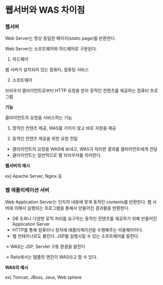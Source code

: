 # 웹서버와 WAS 차이점

### 웹서버

Web Server는 항상 동일한 페이지(static page)를 반환한다.

Web Server는 소프트웨어와 하드웨어로 구분된다.

1) 하드웨어

웹 서버가 설치되어 있는 컴퓨터, 컴퓨팅 서비스

2) 소프트웨어

브라우저 클라이언트로부터 HTTP 요청을 받아 정적인 컨텐츠를 제공하는 컴퓨터 프로그램

**기능**

클라이언트의 요청을 서비스하는 기능

1) 정적인 컨텐츠 제공, WAS를 거치지 않고 바로 자원을 제공

2) 동적인 컨텐츠 제공을 위한 요청 전달

- 클라이언트의 요청을 WAS에 보내고, WAS가 처리한 결과를 클라이언트에게 전달
- 클라이언트는 일반적으로 웹 브라우저를 의미한다.

**웹서버의 예시**

ex) Apache Server, Nginx 등

### 웹 애플리케이션 서버

Web Application Server는 인자의 내용에 맞게 동적인 contents를 반환한다. 웹 서버에 의해서 실행되는 프로그램을 통해서 만들어진 결과물을 반환한다.

- DB 조회나 다양한 로직 처리를 요구하는 동적인 컨텐츠를 제공하기 위해 만들어진 Application Server
- HTTP를 통해 컴퓨터나 장치에 애플리케이션을 수행해주는 미들웨어이다.
- 웹 컨테이너로도 불린다. JSP를 실행시킬 수 있는 소프트웨어를 말한다.

→ WAS는 JSP, Servlet 구동 환경을 말한다

→ Rails에서는 템플릿 엔진이 WAS라고 할 수 있다.

**WAS의 예시**

ex) Tomcat, JBoss, Jeus, Web sphere